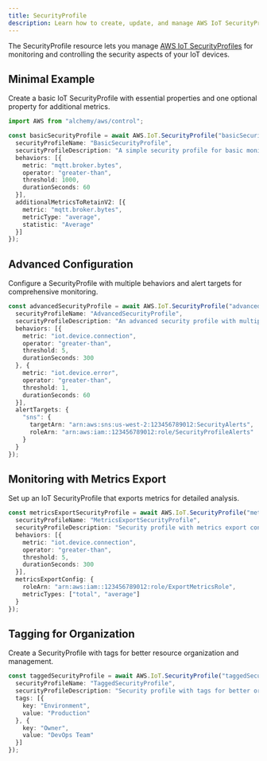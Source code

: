 ```yaml
---
title: SecurityProfile
description: Learn how to create, update, and manage AWS IoT SecurityProfiles using Alchemy Cloud Control.
---
```


The SecurityProfile resource lets you manage [AWS IoT SecurityProfiles](https://docs.aws.amazon.com/iot/latest/userguide/) for monitoring and controlling the security aspects of your IoT devices.

## Minimal Example

Create a basic IoT SecurityProfile with essential properties and one optional property for additional metrics.

```ts
import AWS from "alchemy/aws/control";

const basicSecurityProfile = await AWS.IoT.SecurityProfile("basicSecurityProfile", {
  securityProfileName: "BasicSecurityProfile",
  securityProfileDescription: "A simple security profile for basic monitoring.",
  behaviors: [{
    metric: "mqtt.broker.bytes",
    operator: "greater-than",
    threshold: 1000,
    durationSeconds: 60
  }],
  additionalMetricsToRetainV2: [{
    metric: "mqtt.broker.bytes",
    metricType: "average",
    statistic: "Average"
  }]
});
```

## Advanced Configuration

Configure a SecurityProfile with multiple behaviors and alert targets for comprehensive monitoring.

```ts
const advancedSecurityProfile = await AWS.IoT.SecurityProfile("advancedSecurityProfile", {
  securityProfileName: "AdvancedSecurityProfile",
  securityProfileDescription: "An advanced security profile with multiple behaviors.",
  behaviors: [{
    metric: "iot.device.connection",
    operator: "greater-than",
    threshold: 5,
    durationSeconds: 300
  }, {
    metric: "iot.device.error",
    operator: "greater-than",
    threshold: 1,
    durationSeconds: 60
  }],
  alertTargets: {
    "sns": {
      targetArn: "arn:aws:sns:us-west-2:123456789012:SecurityAlerts",
      roleArn: "arn:aws:iam::123456789012:role/SecurityProfileAlerts"
    }
  }
});
```

## Monitoring with Metrics Export

Set up an IoT SecurityProfile that exports metrics for detailed analysis.

```ts
const metricsExportSecurityProfile = await AWS.IoT.SecurityProfile("metricsExportSecurityProfile", {
  securityProfileName: "MetricsExportSecurityProfile",
  securityProfileDescription: "Security profile with metrics export configuration.",
  behaviors: [{
    metric: "iot.device.connection",
    operator: "greater-than",
    threshold: 5,
    durationSeconds: 300
  }],
  metricsExportConfig: {
    roleArn: "arn:aws:iam::123456789012:role/ExportMetricsRole",
    metricTypes: ["total", "average"]
  }
});
```

## Tagging for Organization

Create a SecurityProfile with tags for better resource organization and management.

```ts
const taggedSecurityProfile = await AWS.IoT.SecurityProfile("taggedSecurityProfile", {
  securityProfileName: "TaggedSecurityProfile",
  securityProfileDescription: "Security profile with tags for better organization.",
  tags: [{
    key: "Environment",
    value: "Production"
  }, {
    key: "Owner",
    value: "DevOps Team"
  }]
});
```